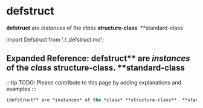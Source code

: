 # defstruct

**defstruct** are *instances* of the *class* **structure-class**. **standard-class

import Defstruct from './_defstruct.md';

<Defstruct />

## Expanded Reference: defstruct** are *instances* of the *class* **structure-class**. **standard-class

:::tip
TODO: Please contribute to this page by adding explanations and examples
:::

```lisp
(defstruct** are *instances* of the *class* **structure-class**. **standard-class )
```
